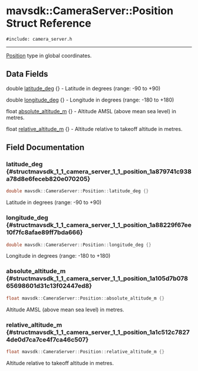 # mavsdk::CameraServer::Position Struct Reference
`#include: camera_server.h`

----


[Position](structmavsdk_1_1_camera_server_1_1_position.md) type in global coordinates. 


## Data Fields


double [latitude_deg](#structmavsdk_1_1_camera_server_1_1_position_1a879741c938a78d8e6feceb820e070205) {} - Latitude in degrees (range: -90 to +90)

double [longitude_deg](#structmavsdk_1_1_camera_server_1_1_position_1a88229f67ee10f7fc8afae89ff7bda666) {} - Longitude in degrees (range: -180 to +180)

float [absolute_altitude_m](#structmavsdk_1_1_camera_server_1_1_position_1a105d7b07865698601d31c13f02447ed8) {} - Altitude AMSL (above mean sea level) in metres.

float [relative_altitude_m](#structmavsdk_1_1_camera_server_1_1_position_1a1c512c78274de0d7ca7ce4f7ca46c507) {} - Altitude relative to takeoff altitude in metres.


## Field Documentation


### latitude_deg {#structmavsdk_1_1_camera_server_1_1_position_1a879741c938a78d8e6feceb820e070205}

```cpp
double mavsdk::CameraServer::Position::latitude_deg {}
```


Latitude in degrees (range: -90 to +90)


### longitude_deg {#structmavsdk_1_1_camera_server_1_1_position_1a88229f67ee10f7fc8afae89ff7bda666}

```cpp
double mavsdk::CameraServer::Position::longitude_deg {}
```


Longitude in degrees (range: -180 to +180)


### absolute_altitude_m {#structmavsdk_1_1_camera_server_1_1_position_1a105d7b07865698601d31c13f02447ed8}

```cpp
float mavsdk::CameraServer::Position::absolute_altitude_m {}
```


Altitude AMSL (above mean sea level) in metres.


### relative_altitude_m {#structmavsdk_1_1_camera_server_1_1_position_1a1c512c78274de0d7ca7ce4f7ca46c507}

```cpp
float mavsdk::CameraServer::Position::relative_altitude_m {}
```


Altitude relative to takeoff altitude in metres.

